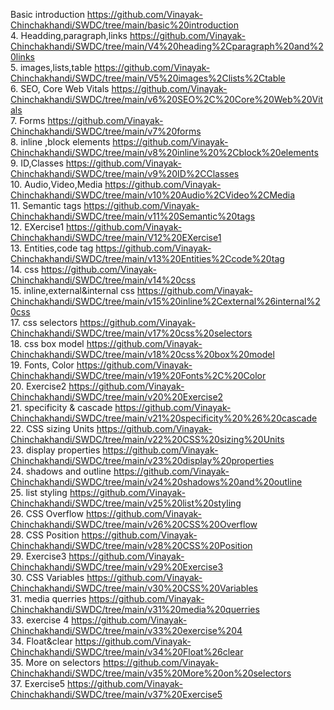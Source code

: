 Basic introduction                 https://github.com/Vinayak-Chinchakhandi/SWDC/tree/main/basic%20introduction  
4. Headding,paragraph,links        https://github.com/Vinayak-Chinchakhandi/SWDC/tree/main/V4%20heading%2Cparagraph%20and%20links  
5. images,lists,table              https://github.com/Vinayak-Chinchakhandi/SWDC/tree/main/V5%20images%2Clists%2Ctable  
6. SEO, Core Web Vitals            https://github.com/Vinayak-Chinchakhandi/SWDC/tree/main/v6%20SEO%2C%20Core%20Web%20Vitals  
7. Forms                           https://github.com/Vinayak-Chinchakhandi/SWDC/tree/main/v7%20forms  
8. inline ,block elements          https://github.com/Vinayak-Chinchakhandi/SWDC/tree/main/v8%20inline%20%2Cblock%20elements  
9. ID,Classes                      https://github.com/Vinayak-Chinchakhandi/SWDC/tree/main/v9%20ID%2CClasses  
10. Audio,Video,Media              https://github.com/Vinayak-Chinchakhandi/SWDC/tree/main/v10%20Audio%2CVideo%2CMedia  
11. Semantic tags                  https://github.com/Vinayak-Chinchakhandi/SWDC/tree/main/v11%20Semantic%20tags  
12. EXercise1                      https://github.com/Vinayak-Chinchakhandi/SWDC/tree/main/V12%20EXercise1  
13. Entities,code tag              https://github.com/Vinayak-Chinchakhandi/SWDC/tree/main/v13%20Entities%2Ccode%20tag  
14. css                            https://github.com/Vinayak-Chinchakhandi/SWDC/tree/main/v14%20css  
15. inline,external&internal css   https://github.com/Vinayak-Chinchakhandi/SWDC/tree/main/v15%20inline%2Cexternal%26internal%20css  
17. css selectors                  https://github.com/Vinayak-Chinchakhandi/SWDC/tree/main/v17%20css%20selectors  
18. css box model                  https://github.com/Vinayak-Chinchakhandi/SWDC/tree/main/v18%20css%20box%20model  
19. Fonts, Color                   https://github.com/Vinayak-Chinchakhandi/SWDC/tree/main/v19%20Fonts%2C%20Color  
20. Exercise2                      https://github.com/Vinayak-Chinchakhandi/SWDC/tree/main/v20%20Exercise2  
21. specificity & cascade          https://github.com/Vinayak-Chinchakhandi/SWDC/tree/main/v21%20specificity%20%26%20cascade  
22. CSS sizing Units               https://github.com/Vinayak-Chinchakhandi/SWDC/tree/main/v22%20CSS%20sizing%20Units  
23. display properties             https://github.com/Vinayak-Chinchakhandi/SWDC/tree/main/v23%20display%20properties  
24. shadows and outline            https://github.com/Vinayak-Chinchakhandi/SWDC/tree/main/v24%20shadows%20and%20outline  
25. list styling                   https://github.com/Vinayak-Chinchakhandi/SWDC/tree/main/v25%20list%20styling  
26. CSS Overflow                   https://github.com/Vinayak-Chinchakhandi/SWDC/tree/main/v26%20CSS%20Overflow  
28. CSS Position                   https://github.com/Vinayak-Chinchakhandi/SWDC/tree/main/v28%20CSS%20Position  
29. Exercise3                      https://github.com/Vinayak-Chinchakhandi/SWDC/tree/main/v29%20Exercise3  
30. CSS Variables                  https://github.com/Vinayak-Chinchakhandi/SWDC/tree/main/v30%20CSS%20Variables  
31. media querries                 https://github.com/Vinayak-Chinchakhandi/SWDC/tree/main/v31%20media%20querries  
33. exercise 4                     https://github.com/Vinayak-Chinchakhandi/SWDC/tree/main/v33%20exercise%204  
34. Float&clear                    https://github.com/Vinayak-Chinchakhandi/SWDC/tree/main/v34%20Float%26clear  
35. More on selectors              https://github.com/Vinayak-Chinchakhandi/SWDC/tree/main/v35%20More%20on%20selectors  
37. Exercise5                      https://github.com/Vinayak-Chinchakhandi/SWDC/tree/main/v37%20Exercise5  
